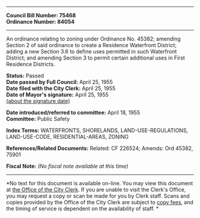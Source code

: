 * * * * *  
  
**Council Bill Number: [](#h0)[](#h2)75468**   
**Ordinance Number: 84054**  
  
* * * * *  
  
An ordinance relating to zoning under Ordinance No. 45382; amending Section 2 of said ordinance to create a Residence Waterfront District; adding a new Section 3.6 to define uses permitted in such Waterfront District; and amending Section 3 to permit certain additional uses in First Residence Districts.  
  
**Status:** Passed   
**Date passed by Full Council:** April 25, 1955   
**Date filed with the City Clerk:** April 25, 1955   
**Date of Mayor's signature:** April 25, 1955   
[(about the signature date)](/~public/approvaldate.htm)   
  
  
**Date introduced/referred to committee:** April 18, 1955   
**Committee:** Public Safety   
  
**Index Terms:** WATERFRONTS, SHORELANDS, LAND-USE-REGULATIONS, LAND-USE-CODE, RESIDENTIAL-AREAS, ZONING  
  
**References/Related Documents:** Related: CF 226524; Amends: Ord 45382, 75901  
  
**Fiscal Note:** *(No fiscal note available at this time)*  
  
* * * * *  
  
*No text for this document is available on-line. You may view this document at [the Office of the City Clerk](http://www.seattle.gov/leg/clerk/contactUs.htm). If you are unable to visit the Clerk's Office, you may request a copy or scan be made for you by Clerk staff. Scans and copies provided by the Office of the City Clerk are subject to [copy fees](http://clerk.seattle.gov/~public/clerkfees.htm), and the timing of service is dependent on the availability of staff. *  
  
  
